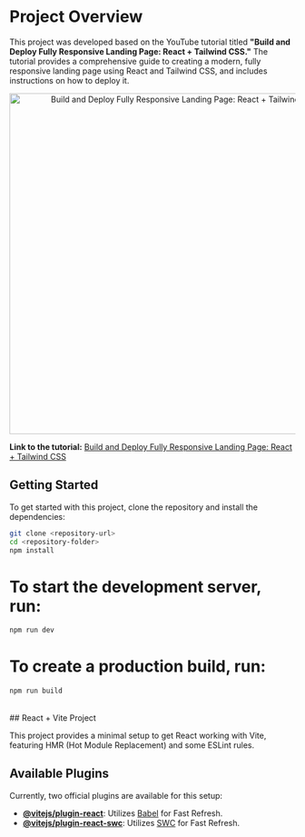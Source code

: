 # Project Overview

This project was developed based on the YouTube tutorial titled **"Build and Deploy Fully Responsive Landing Page: React + Tailwind CSS."** The tutorial provides a comprehensive guide to creating a modern, fully responsive landing page using React and Tailwind CSS, and includes instructions on how to deploy it.

<p align="center">
  <a href="https://www.youtube.com/watch?v=EwzWg-Joxq0" target="_blank">
    <img src="https://img.youtube.com/vi/EwzWg-Joxq0/maxresdefault.jpg" alt="Build and Deploy Fully Responsive Landing Page: React + Tailwind CSS" width="600" />
  </a>
</p>

**Link to the tutorial:** [Build and Deploy Fully Responsive Landing Page: React + Tailwind CSS](https://www.youtube.com/watch?v=EwzWg-Joxq0)

## Getting Started

To get started with this project, clone the repository and install the dependencies:

```bash
git clone <repository-url>
cd <repository-folder>
npm install

```
# To start the development server, run:
```bash
npm run dev
```
# To create a production build, run:
```bash
npm run build
```
<br>
## React + Vite Project

This project provides a minimal setup to get React working with Vite, featuring HMR (Hot Module Replacement) and some ESLint rules.

## Available Plugins

Currently, two official plugins are available for this setup:

- **[@vitejs/plugin-react](https://github.com/vitejs/vite-plugin-react/blob/main/packages/plugin-react/README.md)**: Utilizes [Babel](https://babeljs.io/) for Fast Refresh.
- **[@vitejs/plugin-react-swc](https://github.com/vitejs/vite-plugin-react-swc)**: Utilizes [SWC](https://swc.rs/) for Fast Refresh.
